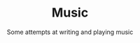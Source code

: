 ---
layout: page
title: Music
tagline: "Es muss sein!"
subtitle: Some attempts at writing and playing music
permalink: /music/
---